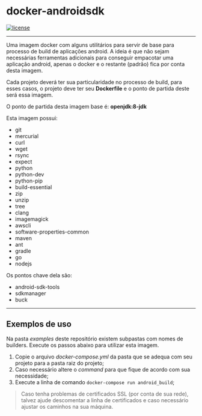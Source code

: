 # docker-androidsdk

[![license](https://img.shields.io/github/license/mashape/apistatus.svg)](https://opensource.org/licenses/MIT)
  
---  
  
Uma imagem docker com alguns utilitários para servir de base para processo de build de aplicações android. A ideia é que não sejam necessárias ferramentas adicionais para conseguir empacotar uma aplicação android, apenas o docker e o restante (padrão) fica por conta desta imagem.

Cada projeto deverá ter sua particularidade no processo de build, para esses casos, o projeto deve ter seu **Dockerfile** e o ponto de partida deste será essa imagem.

O ponto de partida desta imagem base é: **openjdk:8-jdk**

Esta imagem possui:

- git 
- mercurial 
- curl 
- wget 
- rsync 
- expect 
- python 
- python-dev 
- python-pip 
- build-essential 
- zip 
- unzip 
- tree 
- clang 
- imagemagick 
- awscli 
- software-properties-common 
- maven
- ant
- gradle 
- go
- nodejs

Os pontos chave dela são:

- android-sdk-tools
- sdkmanager
- buck
  
---
  
## Exemplos de uso

Na pasta *examples* deste repositório existem subpastas com nomes de builders. Execute os passos abaixo para utilizar esta imagem.

1. Copie o arquivo *docker-compose.yml* da pasta que se adequa com seu projeto para a pasta raiz do projeto;
2. Caso necessário altere o *command* para que fique de acordo com sua necessidade;
3. Execute a linha de comando ```docker-compose run android_build```;

> Caso tenha problemas de certificados SSL (por conta de sua rede), talvez ajude descomentar a linha de certificados e caso necessário ajustar os caminhos na sua máquina.
